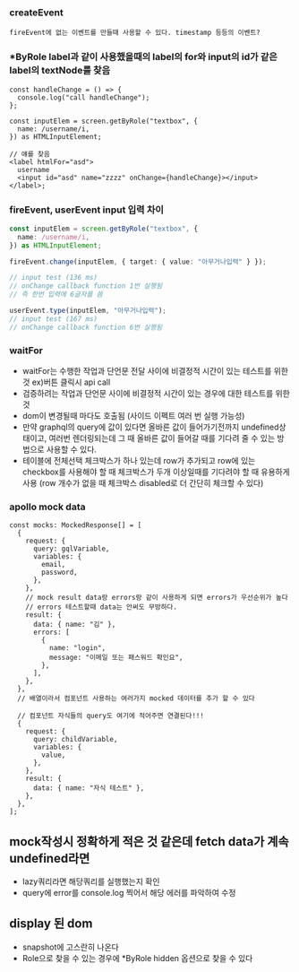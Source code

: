### createEvent

    fireEvent에 없는 이벤트를 만들때 사용할 수 있다. timestamp 등등의 이벤트?

### \*ByRole label과 같이 사용했을때의 label의 for와 input의 id가 같은 label의 textNode를 찾음

```tsx
const handleChange = () => {
  console.log("call handleChange");
};

const inputElem = screen.getByRole("textbox", {
  name: /username/i,
}) as HTMLInputElement;

// 얘를 찾음
<label htmlFor="asd">
  username
  <input id="asd" name="zzzz" onChange={handleChange}></input>
</label>;
```

### fireEvent, userEvent input 입력 차이

```ts
const inputElem = screen.getByRole("textbox", {
  name: /username/i,
}) as HTMLInputElement;

fireEvent.change(inputElem, { target: { value: "아무거나입력" } });

// input test (136 ms)
// onChange callback function 1번 실행됨
// 즉 한번 입력에 6글자를 씀

userEvent.type(inputElem, "아무거나입력");
// input test (167 ms)
// onChange callback function 6번 실행됨
```

### waitFor

- waitFor는 수행한 작업과 단언문 전달 사이에 비결정적 시간이 있는 테스트를 위한 것 ex)버튼 클릭시 api call
- 검증하려는 작업과 단언문 사이에 비결정적 시간이 있는 경우에 대한 테스트를 위한 것
- dom이 변경될때 마다도 호출됨 (사이드 이펙트 여러 번 실행 가능성)
- 만약 graphql의 query에 값이 있다면 올바른 값이 들어가기전까지 undefined상태이고, 여러번 렌더링되는데 그 때 올바른 값이 들어갈 때를 기다려 줄 수 있는 방법으로 사용할 수 있다.
- 테이블에 전체선택 체크박스가 하나 있는데 row가 추가되고 row에 있는 checkbox를 사용해야 할 때 체크박스가 두개 이상일때를 기다려야 할 때 유용하게 사용 (row 개수가 없을 때 체크박스 disabled로 더 간단히 체크할 수 있다)

### apollo mock data

```tsx
const mocks: MockedResponse[] = [
  {
    request: {
      query: gqlVariable,
      variables: {
        email,
        password,
      },
    },
    // mock result data랑 errors랑 같이 사용하게 되면 errors가 우선순위가 높다
    // errors 테스트할때 data는 안써도 무방하다.
    result: {
      data: { name: "김" },
      errors: [
        {
          name: "login",
          message: "이메일 또는 패스워드 확인요",
        },
      ],
    },
  },
  // 배열이라서 컴포넌트 사용하는 여러가지 mocked 데이터를 추가 할 수 있다

  // 컴포넌트 자식들의 query도 여기에 적어주면 연결된다!!!
  {
    request: {
      query: childVariable,
      variables: {
        value,
      },
    },
    result: {
      data: { name: "자식 테스트" },
    },
  },
];
```

## mock작성시 정확하게 적은 것 같은데 fetch data가 계속 undefined라면

- lazy쿼리라면 해당쿼리를 실행했는지 확인
- query에 error를 console.log 찍어서 해당 에러를 파악하여 수정

## display 된 dom

- snapshot에 고스란히 나온다
- Role으로 찾을 수 있는 경우에 \*ByRole hidden 옵션으로 찾을 수 있다
